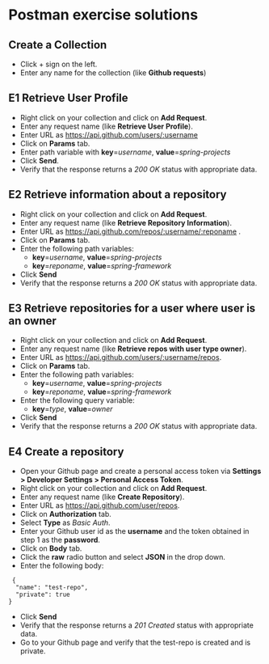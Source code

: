 # Postman exercise solutions

## Create a Collection

 - Click + sign on the left.
 - Enter any name for the collection (like **Github requests**) 

## E1 Retrieve User Profile

 - Right click on your collection and click on **Add Request**.
 - Enter any request name (like **Retrieve User Profile**).
 - Enter URL as https://api.github.com/users/:username
 - Click on **Params** tab. 
 - Enter path variable with **key**=*username*, **value**=*spring-projects*
 -  Click **Send**.
 - Verify that the response returns a *200 OK* status with appropriate data.


## E2 Retrieve information about a repository

 - Right click on your collection and click on **Add Request**.
 - Enter any request name (like **Retrieve Repository Information**).
 - Enter URL as https://api.github.com/repos/:username/:reponame .
 - Click on **Params** tab. 
 - Enter the following path variables:
 	 - **key**=*username*, **value**=*spring-projects*
	 - **key**=*reponame*, **value**=*spring-framework*
 - Click **Send**
 - Verify that the response returns a *200 OK* status with appropriate data.

## E3 Retrieve repositories for a user where user is an owner

 - Right click on your collection and click on **Add Request**.
 - Enter any request name (like **Retrieve repos with user type owner**).
 - Enter URL as https://api.github.com/users/:username/repos.
 - Click on **Params** tab. 
 - Enter the following path variables:
 	 - **key**=*username*, **value**=*spring-projects*
	 - **key**=*reponame*, **value**=*spring-framework*
 - Enter the following query variable:
	 - **key**=*type*, **value**=*owner*
 - Click **Send**
 - Verify that the response returns a *200 OK* status with appropriate data.

## E4 Create a repository

- Open your Github page and create a personal access token via **Settings > Developer Settings > Personal Access Token**.
 - Right click on your collection and click on **Add Request**.
 - Enter any request name (like **Create Repository**).
 - Enter URL as https://api.github.com/user/repos.
 - Click on **Authorization** tab.
 - Select **Type** as *Basic Auth*.
 - Enter your Github user id as the **username** and the token obtained in step 1 as the **password**.
 - Click on **Body** tab.
 - Click the **raw** radio button and select **JSON** in the drop down.
 - Enter the following body:
```
 {
  "name": "test-repo",
  "private": true
}
```
 - Click **Send**
 - Verify that the response returns a *201 Created* status with appropriate data.
 - Go to your Github page and verify that the test-repo is created and is private.
